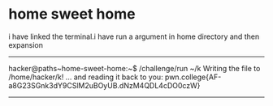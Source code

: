# home sweet home
i have linked the terminal.i have run a argument in home directory and then expansion

***
hacker@paths~home-sweet-home:~$ /challenge/run ~/k
Writing the file to /home/hacker/k!
... and reading it back to you:
pwn.college{AF-a8G23SGnk3dY9CSlM2uBOyUB.dNzM4QDL4cDO0czW}

***

